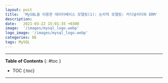 ```yaml
---
layout: post
title:  'MySQL을 이용한 데이터베이스 모델링(1): 논리적 모델링: 카디널리티와 ERM'
description: 
date:   2021-03-22 15:01:35 +0300
image:  '/images/mysql_logo.webp'
logo_image: '/images/mysql_logo.webp'
categories: DE
tags: MySQL
---
```


---
**Table of Contents**
{: #toc }
*  TOC
{:toc}

---